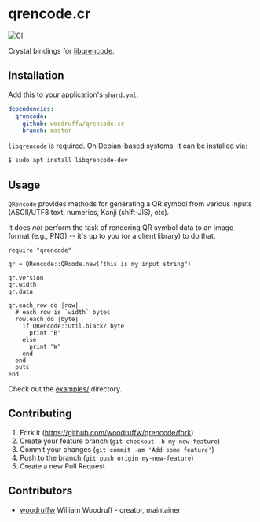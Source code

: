 qrencode.cr
===========

[![CI](https://github.com/woodruffw/qrencode.cr/actions/workflows/ci.yml/badge.svg)](https://github.com/woodruffw/qrencode.cr/actions/workflows/ci.yml)

Crystal bindings for [libqrencode](https://fukuchi.org/works/qrencode/index.html.en).

## Installation

Add this to your application's `shard.yml`:

```yaml
dependencies:
  qrencode:
    github: woodruffw/qrencode.cr
    branch: master
```

`libqrencode` is required. On Debian-based systems, it can be installed via:

```bash
$ sudo apt install libqrencode-dev
```

## Usage

`QRencode` provides methods for generating a QR symbol from various inputs (ASCII/UTF8 text, numerics,
Kanji (shift-JIS), etc).

It does *not* perform the task of rendering QR symbol data to an image format (e.g., PNG) -- it's
up to you (or a client library) to do that.

```crystal
require "qrencode"

qr = QRencode::QRcode.new("this is my input string")

qr.version
qr.width
qr.data

qr.each_row do |row|
  # each row is `width` bytes
  row.each do |byte|
    if QRencode::Util.black? byte
      print "B"
    else
      print "W"
    end
  end
  puts
end
```

Check out the [examples/](examples/) directory.

## Contributing

1. Fork it (https://github.com/woodruffw/qrencode/fork)
2. Create your feature branch (`git checkout -b my-new-feature`)
3. Commit your changes (`git commit -am 'Add some feature'`)
4. Push to the branch (`git push origin my-new-feature`)
5. Create a new Pull Request

## Contributors

- [woodruffw](https://github.com/woodruffw) William Woodruff - creator, maintainer
